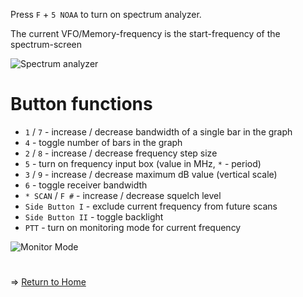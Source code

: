 Press `F` + `5 NOAA` to turn on spectrum analyzer. 

The current VFO/Memory-frequency is the start-frequency of the spectrum-screen


![Spectrum analyzer](https://github.com/egzumer/uv-k5-firmware-custom/assets/148579604/80dfe424-f5d4-432b-9b95-32d116db9bd9)

# Button functions
* `1` / `7` - increase / decrease bandwidth of a single bar in the graph
* `4` - toggle number of bars in the graph
* `2` / `8` - increase / decrease frequency step size
* `5` - turn on frequency input box (value in MHz, `*` - period)
* `3` / `9` - increase / decrease maximum dB value (vertical scale)
* `6` - toggle receiver bandwidth
* `* SCAN` / `F #` - increase / decrease squelch level
* `Side Button I` - exclude current frequency from future scans
* `Side Button II` - toggle backlight
* `PTT` - turn on monitoring mode for current frequency

![Monitor Mode](https://github.com/egzumer/uv-k5-firmware-custom/assets/148579604/e5bbde26-06a8-4dd6-8434-74ae99a8e101)

#
=> [Return to Home](https://github.com/egzumer/uv-k5-firmware-custom/wiki)